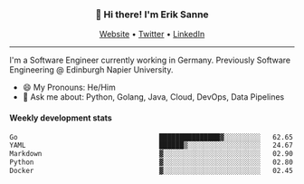 <h3 align="center">👋 Hi there! I'm Erik Sanne</h3>
<p align="center">
  <a href="https://eriksanne.com">Website</a> •
  <a href="https://twitter.com/ErikKonradSanne">Twitter</a> •
  <a href="https://www.linkedin.com/in/eriksanne/">LinkedIn</a>
</p>

---
I'm a Software Engineer currently working in Germany. Previously Software Engineering @ Edinburgh Napier University.

- 😄 My Pronouns: He/Him
- 💬 Ask me about: Python, Golang, Java, Cloud, DevOps, Data Pipelines

<h4>Weekly development stats</h4>
<!--START_SECTION:waka-->

```txt
Go                                   ███████████████▓░░░░░░░░░   62.65 %
YAML                                 ██████▒░░░░░░░░░░░░░░░░░░   24.67 %
Markdown                             ▓░░░░░░░░░░░░░░░░░░░░░░░░   02.90 %
Python                               ▓░░░░░░░░░░░░░░░░░░░░░░░░   02.80 %
Docker                               ▓░░░░░░░░░░░░░░░░░░░░░░░░   02.45 %
```

<!--END_SECTION:waka-->
